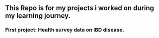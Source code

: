## This Repo is for my projects i worked on during my learning journey.

### First project: Health survey data on IBD disease. 
